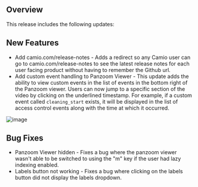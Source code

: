 ## Overview

This release includes the following updates:

## New Features

- Add camio.com/release-notes - Adds a redirect so any Camio user can go to camio.com/release-notes to see the latest release notes for each user facing product without having to remember the Github url.
- Add custom event handling to Panzoom Viewer - This update adds the ability to view custom events in the list of events in the bottom right of the Panzoom viewer. Users can now jump to a specific section of the video by clicking on the underlined timestamp. For example, if a custom event called `cleaning_start` exists, it will be displayed in the list of access control events along with the time at which it occurred.

![image](https://user-images.githubusercontent.com/35623597/210685168-b69f8564-84ab-4c97-a2a9-8acd3aa0d687.png)

## Bug Fixes

- Panzoom Viewer hidden - Fixes a bug where the panzoom viewer wasn't able to be switched to using the "m" key if the user had lazy indexing enabled.
- Labels button not working - Fixes a bug where clicking on the labels button did not display the labels dropdown.